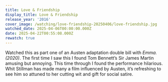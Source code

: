 ```yaml
---
title: Love & Friendship
display_title: Love & Friendship
release_year: '2016'
cover_image: /watching/love-friendship-20250406/love-friendship.jpg
watched_date: 2025-04-06T00:00:00.000Z
date: 2025-04-22T00:55:08.000Z
rewatch: true
---
```

Watched this as part one of an Austen adaptation double bill with _Emma. (2020)_. The first time I saw this I found Tom Bennett’s Sir James Martin amusing but annoying. This time through I found the performance hilarious. Whit Stillman has made many a film influenced by Austen, it’s refreshing to see him so attuned to her cutting wit and gift for social satire.
